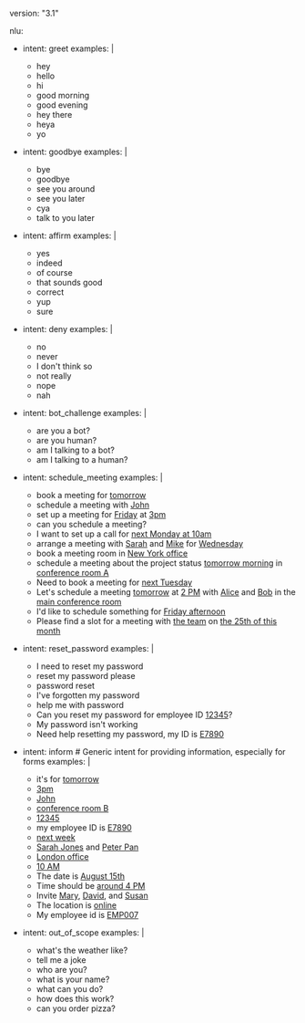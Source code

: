 version: "3.1"

nlu:
- intent: greet
  examples: |
    - hey
    - hello
    - hi
    - good morning
    - good evening
    - hey there
    - heya
    - yo

- intent: goodbye
  examples: |
    - bye
    - goodbye
    - see you around
    - see you later
    - cya
    - talk to you later

- intent: affirm
  examples: |
    - yes
    - indeed
    - of course
    - that sounds good
    - correct
    - yup
    - sure

- intent: deny
  examples: |
    - no
    - never
    - I don't think so
    - not really
    - nope
    - nah

- intent: bot_challenge
  examples: |
    - are you a bot?
    - are you human?
    - am I talking to a bot?
    - am I talking to a human?

- intent: schedule_meeting
  examples: |
    - book a meeting for [tomorrow](date)
    - schedule a meeting with [John](attendees)
    - set up a meeting for [Friday](date) at [3pm](time)
    - can you schedule a meeting?
    - I want to set up a call for [next Monday at 10am](time)
    - arrange a meeting with [Sarah](attendees) and [Mike](attendees) for [Wednesday](date)
    - book a meeting room in [New York office](location)
    - schedule a meeting about the project status [tomorrow morning](time) in [conference room A](location)
    - Need to book a meeting for [next Tuesday](date)
    - Let's schedule a meeting [tomorrow](date) at [2 PM](time) with [Alice](attendees) and [Bob](attendees) in the [main conference room](location)
    - I'd like to schedule something for [Friday afternoon](time)
    - Please find a slot for a meeting with [the team](attendees) on [the 25th of this month](date)

- intent: reset_password
  examples: |
    - I need to reset my password
    - reset my password please
    - password reset
    - I've forgotten my password
    - help me with password
    - Can you reset my password for employee ID [12345](employee_id)?
    - My password isn't working
    - Need help resetting my password, my ID is [E7890](employee_id)

- intent: inform # Generic intent for providing information, especially for forms
  examples: |
    - it's for [tomorrow](date)
    - [3pm](time)
    - [John](attendees)
    - [conference room B](location)
    - [12345](employee_id)
    - my employee ID is [E7890](employee_id)
    - [next week](date)
    - [Sarah Jones](attendees) and [Peter Pan](attendees)
    - [London office](location)
    - [10 AM](time)
    - The date is [August 15th](date)
    - Time should be [around 4 PM](time)
    - Invite [Mary](attendees), [David](attendees), and [Susan](attendees)
    - The location is [online](location)
    - My employee id is [EMP007](employee_id)

- intent: out_of_scope
  examples: |
    - what's the weather like?
    - tell me a joke
    - who are you?
    - what is your name?
    - what can you do?
    - how does this work?
    - can you order pizza?